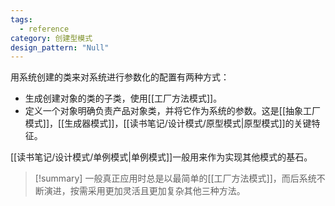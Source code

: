 ```yaml
---
tags:
  - reference
category: 创建型模式
design_pattern: "Null"
---
```

用系统创建的类来对系统进行参数化的配置有两种方式：

- 生成创建对象的类的子类，使用[[工厂方法模式]]。
- 定义一个对象明确负责产品对象类，并将它作为系统的参数。这是[[抽象工厂模式]]，[[生成器模式]]，[[读书笔记/设计模式/原型模式|原型模式]]的关键特征。

[[读书笔记/设计模式/单例模式|单例模式]]一般用来作为实现其他模式的基石。

> [!summary]
> 一般真正应用时总是以最简单的[[工厂方法模式]]，而后系统不断演进，按需采用更加灵活且更加复杂其他三种方法。